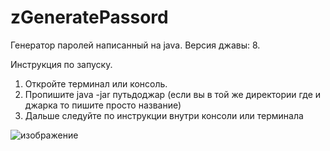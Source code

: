 # zGeneratePassord
Генератор паролей написанный на java. Версия джавы: 8.

Инструкция по запуску.

1. Откройте терминал или консоль.
2. Пропишите java -jar путьдоджар (если вы в той же директории где и джарка то пишите просто название)
3. Дальше следуйте по инструкции внутри консоли или терминала


![изображение](https://github.com/zunowskie/zGeneratePassord/assets/133281500/fc103e8a-0e3b-4c17-a049-f81db325421f)
